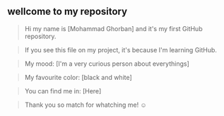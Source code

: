 ## wellcome to my repository ##

>Hi my name is [Mohammad Ghorban] and it's my first GitHub repository.

>If you see this file on my project, it's because I'm learning GitHub.

>My mood: [I'm a very curious person about everythings]

>My favourite color: [black and white]

>You can find me in: [Here]

>Thank you so match for whatching me! ☺
